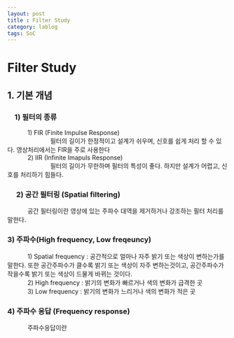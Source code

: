 ```yaml
---
layout: post
title : Filter Study
category: lablog
tags: SoC
---
```

# Filter Study
## 1. 기본 개념
### &emsp;1) 필터의 종류
   &emsp;&emsp;&emsp; 1) FIR (Finite Impulse Response)<br/>
      &emsp;&emsp;&emsp;&emsp;&emsp;&emsp;&emsp;필터의 길이가 한정적이고 설계가 쉬우며, 신호를 쉽게 처리 할 수 있다. 영상처리에서는 FIR을 주로 사용한다<br/>
   &emsp;&emsp;&emsp; 2) IIR (Infinite Imapuls Response)<br/>
      &emsp;&emsp;&emsp;&emsp;&emsp;&emsp;&emsp;필터의 길이가 무한하며 필터의 특성이 좋다. 하지만 설계가 어렵고, 신호를 처리하기 힘들다.<br/>
      
### &emsp; 2) 공간 필터링 (Spatial filtering)
   &emsp;&emsp;&emsp; 공간 필터링이란 영상에 있는 주파수 대역을 제거하거나 강조하는 필터 처리를 말한다.<br/>
   
### 3) 주파수(High frequency, Low freqeuncy)
   &emsp;&emsp;&emsp; 1) Spatial frequency : 공간적으로 얼마나 자주 밝기 또는 색상이 변하는가를 말한다. 또한 공간주파수가 클수록 밝기 또는 색상이 자주 변하는것이고, 공간주파수가 작을수록 밝기 또는 색상이 드물게 바뀌는 것이다.<br/>
   &emsp;&emsp;&emsp; 2) High frequency : 밝기의 변화가 빠르거나 색의 변화가 급격한 곳<br/>
   &emsp;&emsp;&emsp; 3) Low frequency : 밝기의 변화가 느리거나 색의 변화가 적은 곳<br/>

### 4) 주파수 응답 (Frequency response)
   &emsp;&emsp;&emsp; 주파수응답이란
